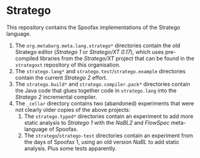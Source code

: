 # Stratego

This repository contains the Spoofax implementations of the Stratego language. 

1. The `org.metaborg.meta.lang.stratego*` directories contain the old Stratego editor (_Stratego 1_ or _Stratego/XT 0.17_), which uses pre-compiled libraries from the _Stratego/XT_ project that can be found in the `strategoxt` repository of this organisation. 
2. The `stratego.lang*` and `stratego.test`/`stratego.example` directories contain the current _Stratego 2_ effort. 
3. The `stratego.build*` and `stratego.compiler.pack*` directories contain the Java code that glues together code in `stratego.lang` into the _Stratego 2_ incremental compiler.
4. The `_cellar` directory contains two (abandoned) experiments that were not clearly older copies of the above projects:
    1. The `stratego.typed*` directories contain an experiment to add more static analysis to _Stratego 1_ with the _NaBL2_ and _FlowSpec_ meta-language of Spoofax.
    2. The `stratego`/`stratego-test` directories contain an experiment from the days of Spoofax 1, using an old version _NaBL_ to add static analysis. Plus some tests apparently. 
